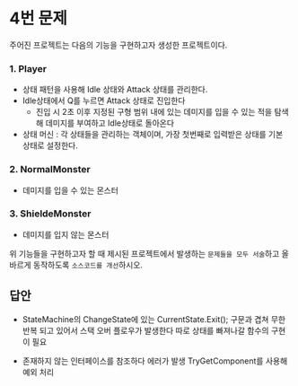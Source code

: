 # 4번 문제

주어진 프로젝트는 다음의 기능을 구현하고자 생성한 프로젝트이다.

### 1. Player
- 상태 패턴을 사용해 Idle 상태와 Attack 상태를 관리한다.
- Idle상태에서 Q를 누르면 Attack 상태로 진입한다
  - 진입 시 2초 이후 지정된 구형 범위 내에 있는 데미지를 입을 수 있는 적을 탐색해 데미지를 부여하고 Idle상태로 돌아온다
- 상태 머신 : 각 상태들을 관리하는 객체이며, 가장 첫번째로 입력받은 상태를 기본 상태로 설정한다.

### 2. NormalMonster
- 데미지를 입을 수 있는 몬스터

### 3. ShieldeMonster
- 데미지를 입지 않는 몬스터

위 기능들을 구현하고자 할 때
제시된 프로젝트에서 발생하는 `문제들을 모두 서술`하고 올바르게 동작하도록 `소스코드를 개선`하시오.

## 답안
- StateMachine의 ChangeState에 있는 CurrentState.Exit(); 구문과 겹쳐 무한 반복 되고 있어서 스택 오버 플로우가 발생한다
  따로 상태를 빠져나갈 함수의 구현이 필요
  
- 존재하지 않는 인터페이스를 참조하다 에러가 발생 TryGetComponent를 사용해 예외 처리
